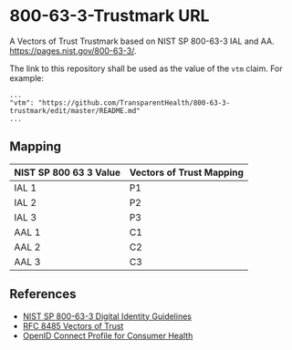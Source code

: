 # 800-63-3-Trustmark URL
A Vectors of Trust Trustmark based on NIST SP 800-63-3 IAL and AA. https://pages.nist.gov/800-63-3/.

The link to this repository shall be used as the value of the `vtm` claim. For example:

    ...
    "vtm": "https://github.com/TransparentHealth/800-63-3-trustmark/edit/master/README.md"
    ...

Mapping
-------

| NIST SP 800 63 3 Value | Vectors of Trust Mapping |
| ---------------------- | ------------------------ |
| IAL 1                  | P1                       |
| IAL 2                  | P2                       |
| IAL 3                  | P3                       |
| AAL 1                  | C1                       |
| AAL 2                  | C2                       |
| AAL 3                  | C3                       |

References
----------

* [NIST SP 800-63-3 Digital Identity Guidelines](https://pages.nist.gov/800-63-3/) 
* [RFC 8485 Vectors of Trust](https://tools.ietf.org/html/rfc8485)
* [OpenID Connect Profile for Consumer Health](https://github.com/TransparentHealth/openid-connect-consumerhealth-profile/blob/master/README.md)
